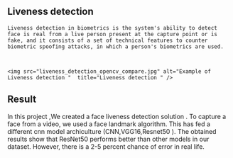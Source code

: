 ## Liveness detection 
    Liveness detection in biometrics is the system's ability to detect face is real from a live person present at the capture point or is fake, and it consists of a set of technical features to counter biometric spoofing attacks, in which a person's biometrics are used. 
    
    
    
    <img src="liveness_detection_opencv_compare.jpg" alt="Example of Liveness detection "  title="Liveness detection " />

## Result 
  
   In this project ,We created a face liveness detection solution . To capture a face from a video, we used a face landmark algorithm. This has fed a different cnn model archiculture (CNN,VGG16,Resnet50 ). The obtained results show that ResNet50 performs better than other models in our dataset. However, there is a 2-5 percent chance of error in real life.

